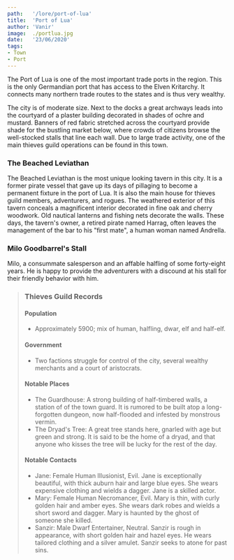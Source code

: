 ```yaml
---
path:   '/lore/port-of-lua'
title:  'Port of Lua'
author: 'Vanir'
image:  ./portlua.jpg
date:   '23/06/2020'
tags: 
- Town
- Port
---
```


The Port of Lua is one of the most important trade ports in the region. This is the only Germandian
port that has access to the Elven Kritarchy. It connects many northern trade routes to the states and
is thus very wealthy.

The city is of moderate size. Next to the docks a great archways leads into the courtyard of a plaster building decorated 
in shades of ochre and mustard. Banners of red fabric stretched across the courtyard provide shade for 
the bustling market below, where crowds of citizens browse the well-stocked stalls that line each wall.
Due to large trade activity, one of the main thieves guild operations can be found in this town.

### The Beached Leviathan

The Beached Leviathan is the most unique looking tavern in this city. It is a former pirate vessel that 
gave up its days of pillaging to become a permanent fixture in the port of Lua. It is also the main house 
for thieves guild members, adventurers, and rogues. The weathered exterior of this tavern conceals a 
magnificent interior decorated in fine oak and cherry woodwork. Old nautical lanterns and fishing nets 
decorate the walls. These days, the tavern's owner, a retired pirate named Harrag, often leaves the management 
of the bar to his "first mate", a human woman named Andrella.

### Milo Goodbarrel's Stall

Milo, a consummate salesperson and an affable halfling of some forty-eight years. He is happy to provide the adventurers
with a discound at his stall for their friendly behavior with him.

> ### Thieves Guild Records
> #### Population
> + Approximately 5900; mix of human, halfling, dwar, elf and half-elf.
> #### Government
> + Two factions struggle for control of the city, several wealthy  merchants and a court of aristocrats.
> #### Notable Places
> + The Guardhouse: A strong building of half-timbered walls, a station of of the town guard. It is rumored to be built atop a long-forgotten dungeon, now half-flooded and infested by monstrous vermin.
> + The Dryad's Tree: A great tree stands here, gnarled with age but green and strong. It is said to be the home of a dryad, and that anyone who kisses the tree will be lucky for the rest of the day.
> #### Notable Contacts
> + Jane: Female Human Illusionist, Evil. Jane is exceptionally beautiful, with thick auburn hair and large blue eyes. She wears expensive clothing and wields a dagger. Jane is a skilled actor.
> + Mary: Female Human Necromancer, Evil. Mary is thin, with curly golden hair and amber eyes. She wears dark robes and wields a short sword and dagger. Mary is haunted by the ghost of someone she killed.
> + Sanzir: Male Dwarf Entertainer, Neutral. Sanzir is rough in appearance, with short golden hair and hazel eyes. He wears tailored clothing and a silver amulet. Sanzir seeks to atone for past sins.

